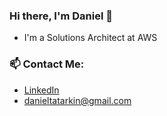 ### Hi there, I'm Daniel 👋

- I'm a Solutions Architect at AWS

### 📫 Contact Me:
* [LinkedIn](https://linkedin.com/in/danieltatarkin)
* danieltatarkin@gmail.com

<!--
**DanielTatarkin/DanielTatarkin** is a ✨ _special_ ✨ repository because its `README.md` (this file) appears on your GitHub profile.

Here are some ideas to get you started:

- 🔭 I’m currently working on ...
- 🌱 I’m currently learning ...
- 👯 I’m looking to collaborate on ...
- 🤔 I’m looking for help with ...
- 💬 Ask me about ...
- 📫 How to reach me: ...
- 😄 Pronouns: ...
- ⚡ Fun fact: ...
-->
